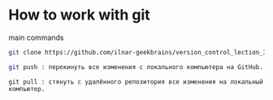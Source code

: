 # How to work with git

main commands

```sh
git clone https://github.com/ilnar-geekbrains/version_control_lection_3.git : клонирование репозитария из GitHub по ссылке из GitHub.
```
```sh
git push : перекинуть все изменения с локального компьютера на GitHub.
```
```
git pull : стянуть с удалённого репозитория все изменения на локальный компьютер.
```

